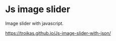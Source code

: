 # Js image slider

Image slider with javascript.

https://troikas.github.io/Js-image-slider-with-json/
